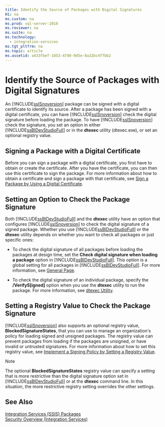 ```yaml
---
title: Identify the Source of Packages with Digital Signatures
H1: na
ms.custom: na
ms.prod: sql-server-2016
ms.reviewer: na
ms.suite: na
ms.technology: 
  - integration-services
ms.tgt_pltfrm: na
ms.topic: article
ms.assetid: a433fbef-1853-4740-9d5e-8a32bc4ffbb2
---
```

# Identify the Source of Packages with Digital Signatures
  An [!INCLUDE[ssISnoversion](../../Token/Other/ssISnoversion_md.md)] package can be signed with a digital certificate to identify its source. After a package has been signed with a digital certificate, you can have [!INCLUDE[ssISnoversion](../../Token/Other/ssISnoversion_md.md)] check the digital signature before loading the package. To have [!INCLUDE[ssISnoversion](../../Token/Other/ssISnoversion_md.md)] check the signature, you set an option in either [!INCLUDE[ssBIDevStudioFull](../../Token/Other/ssBIDevStudioFull_md.md)] or in the **dtexec** utility \(dtexec.exe\), or set an optional registry value.  
  
## Signing a Package with a Digital Certificate  
 Before you can sign a package with a digital certificate, you first have to obtain or create the certificate. After you have the certificate, you can then use this certificate to sign the package. For more information about how to obtain a certificate and sign a package with that certificate, see [Sign a Package by Using a Digital Certificate](../../Topics/TopicNameContainA/Sign-a-Package-by-Using-a-Digital-Certificate.md).  
  
## Setting an Option to Check the Package Signature  
 Both [!INCLUDE[ssBIDevStudioFull](../../Token/Other/ssBIDevStudioFull_md.md)] and the **dtexec** utility have an option that configures [!INCLUDE[ssISnoversion](../../Token/Other/ssISnoversion_md.md)] to check the digital signature of a signed package. Whether you use [!INCLUDE[ssBIDevStudioFull](../../Token/Other/ssBIDevStudioFull_md.md)] or the **dtexec** utility depends on whether you want to check all packages or just specific ones:  
  
-   To check the digital signature of all packages before loading the packages at design time, set the **Check digital signature when loading a package** option in [!INCLUDE[ssBIDevStudioFull](../../Token/Other/ssBIDevStudioFull_md.md)]. This option is a global setting for all packages in [!INCLUDE[ssBIDevStudioFull](../../Token/Other/ssBIDevStudioFull_md.md)]. For more information, see [General Page](../../Topics/TopicNameNotContainA/General-Page.md).  
  
-   To check the digital signature of an individual package, specify the **\/VerifyS\[igned\]** option when you use the **dtexec** utility to run the package. For more information, see [dtexec Utility](../../Topics/TopicNameNotContainA/dtexec-Utility.md).  
  
## Setting a Registry Value to Check the Package Signature  
 [!INCLUDE[ssISnoversion](../../Token/Other/ssISnoversion_md.md)] also supports an optional registry value, **BlockedSignatureStates**, that you can use to manage an organization's policy for loading signed and unsigned packages. The registry value can prevent packages from loading if the packages are unsigned, or have invalid or untrusted signatures. For more information about how to set this registry value, see [Implement a Signing Policy by Setting a Registry Value](../../Topics/TopicNameContainA/Implement-a-Signing-Policy-by-Setting-a-Registry-Value.md).  
  
> [!NOTE]  
>  The optional **BlockedSignatureStates** registry value can specify a setting that is more restrictive than the digital signature option set in [!INCLUDE[ssBIDevStudioFull](../../Token/Other/ssBIDevStudioFull_md.md)] or at the **dtexec** command line. In this situation, the more restrictive registry setting overrides the other settings.  
  
## See Also  
 [Integration Services &#40;SSIS&#41; Packages](../../Topics/TopicNameNotContainA/Integration-Services--SSIS--Packages.md)   
 [Security Overview &#40;Integration Services&#41;](../../Topics/TopicNameNotContainA/Security-Overview--Integration-Services-.md)  
  
  